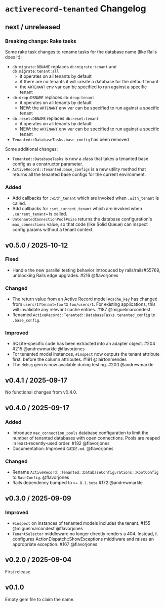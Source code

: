 # `activerecord-tenanted` Changelog

## next / unreleased

### Breaking change: Rake tasks

Some rake task changes to rename tasks for the database name (like Rails does it):

- `db:migrate:DBNAME` replaces `db:migrate:tenant` and `db:migrate:tenant:all`
  - it operates on all tenants by default
  - if there are no tenants it will create a database for the default tenant
  - the `ARTENANT` env var can be specified to run against a specific tenant
- `db:drop:DBNAME` replaces `db:drop:tenant`
  - it operates on all tenants by default
  - NEW: the `ARTENANT` env var can be specified to run against a specific tenant
- `db:reset:DBNAME` replaces `db:reset:tenant`
  - it operates on all tenants by default
  - NEW: the `ARTENANT` env var can be specified to run against a specific tenant
- `Tenanted::DatabaseTasks.base_config` has been removed

Some additional changes:

- `Tenanted::DatabaseTasks` is now a class that takes a tenanted base config as a constructor parameter.
- `ActiveRecord::Tenanted.base_configs` is a new utility method that returns all the tenanted base configs for the current environment.


### Added

- Add callbacks for `:with_tenant` which are invoked when `.with_tenant` is called.
- Add callbacks for `:set_current_tenant` which are invoked when `.current_tenant=` is called.
- `UntenantedConnectionPool#size` returns the database configuration's `max_connections` value, so that code (like Solid Queue) can inspect config params without a tenant context.


## v0.5.0 / 2025-10-12

### Fixed

- Handle the new parallel testing behavior introduced by rails/rails#55769, unblocking Rails edge upgrades. #216 @flavorjones


### Changed

- The return value from an Active Record model `#cache_key` has changed from `users/1?tenant=foo` to `foo/users/1`. For existing applications, this will invalidate any relevant cache entries. #187 @miguelmarcondesf
- Renamed `ActiveRecord::Tenanted::DatabaseTasks.tenanted_config` to `.base_config`.


### Improved

- SQLite-specific code has been extracted into an adapter object. #204 #215 @andrewmarkle @flavorjones
- For tenanted model instances, `#inspect` now outputs the tenant attribute first, before the column attributes. #191 @lairtonmendes
- The `debug` gem is now available during testing. #200 @andrewmarkle


## v0.4.1 / 2025-09-17

No functional changes from v0.4.0.


## v0.4.0 / 2025-09-17

### Added

- Introduce `max_connection_pools` database configuration to limit the number of tenanted databases with open connections. Pools are reaped in least-recently-used order. #182 @flavorjones
- Documentation: Improved `GUIDE.md`. @flavorjones


### Changed

- Rename `ActiveRecord::Tenanted::DatabaseConfigurations::RootConfig` to `BaseConfig`. @flavorjones
- Rails dependency bumped to `>= 8.1.beta` #172 @andrewmarkle


## v0.3.0 / 2025-09-09

### Improved

- `#inspect` on instances of tenanted models includes the tenant. #155 @miguelmarcondesf @flavorjones
- `TenantSelector` middleware no longer directly renders a 404. Instead, it configures ActionDispatch::ShowExceptions middlware and raises an appropriate exception. #167 @flavorjones


## v0.2.0 / 2025-09-04

First release.


## v0.1.0

Empty gem file to claim the name.
